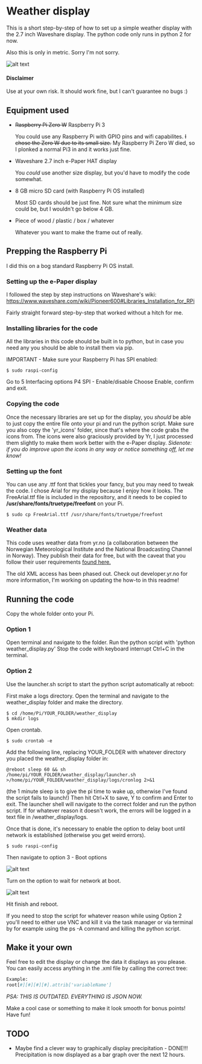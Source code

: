 # Weather display

This is a short step-by-step of how to set up a simple weather display with the 2.7 inch Waveshare display. The python code only runs in python 2 for now.

Also this is only in metric. Sorry I'm not sorry.

![alt text](https://i.imgur.com/MVdSSnAl.jpg "The finished product")

#### Disclaimer
Use at your own risk. It should work fine, but I can't guarantee no bugs :)

## Equipment used
* ~~Raspberry Pi Zero W~~ Raspberry Pi 3

   You could use any Raspberry Pi with GPIO pins and wifi capabilites. ~~I chose the Zero W due to its small size.~~ My Raspberry Pi Zero W died, so I plonked a normal Pi3 in and it works just fine.

* Waveshare 2.7 inch e-Paper HAT display

   You *could* use another size display, but you'd have to modify the code somewhat.

* 8 GB micro SD card (with Raspberry Pi OS installed)

   Most SD cards should be just fine. Not sure what the minimum size could be, but I wouldn't go below 4 GB.

* Piece of wood / plastic / box / whatever

   Whatever you want to make the frame out of really.

## Prepping the Raspberry Pi
I did this on a bog standard Raspberry Pi OS install.

### Setting up the e-Paper display
I followed the step by step instructions on Waveshare's wiki:
https://www.waveshare.com/wiki/Pioneer600#Libraries_Installation_for_RPi

Fairly straight forward step-by-step that worked without a hitch for me.

### Installing libraries for the code
All the libraries in this code should be built in to python, but in case you need any you should be able to install them via pip.

IMPORTANT - Make sure your Raspberry Pi has SPI enabled:
```
$ sudo raspi-config
```
Go to 5 Interfacing options
P4 SPI - Enable/disable
Choose Enable, confirm and exit.

### Copying the code
Once the necessary libraries are set up for the display, you *should* be able to just copy the entire file onto your pi and run the python script. Make sure you also copy the 'yr_icons' folder, since that's where the code grabs the icons from. The icons were also graciously provided by Yr, I just processed them slightly to make them work better with the e-Paper display. *Sidenote: if you do improve upon the icons in any way or notice something off, let me know!*

### Setting up the font
You can use any .ttf font that tickles your fancy, but you may need to tweak the code. I chose Arial for my display because I enjoy how it looks. The FreeArial.ttf file is included in the repository, and it needs to be copied to **/usr/share/fonts/truetype/freefont** on your Pi.
```
$ sudo cp FreeArial.ttf /usr/share/fonts/truetype/freefont
```

### Weather data
This code uses weather data from yr.no (a collaboration between the Norwegian Meteorological Institute and the National Broadcasting Channel in Norway). They publish their data for free, but with the caveat that you follow their user requirements [found here.](http://om.yr.no/info/verdata/free-weather-data/ "Information about the free weather data service")

The old XML access has been phased out. Check out developer.yr.no for more information, I'm working on updating the how-to in this readme!

## Running the code
Copy the whole folder onto your Pi.
### Option 1
Open terminal and navigate to the folder. Run the python script with 'python weather_display.py'
Stop the code with keyboard interrupt Ctrl+C in the terminal.
### Option 2
Use the launcher.sh script to start the python script automatically at reboot:

First make a logs directory. Open the terminal and navigate to the weather_display folder and make the directory.
```
$ cd /home/Pi/YOUR_FOLDER/weather_display
$ mkdir logs
```
Open crontab.
```
$ sudo crontab -e
```
Add the following line, replacing YOUR_FOLDER with whatever directory you placed the weather_display folder in:
```
@reboot sleep 60 && sh /home/pi/YOUR_FOLDER/weather_display/launcher.sh >/home/pi/YOUR_FOLDER/weather_display/logs/cronlog 2>&1
```
(the 1 minute sleep is to give the pi time to wake up, otherwise I've found the script fails to launch!)
Then hit Ctrl+X to save, Y to confirm and Enter to exit.
The launcher shell will navigate to the correct folder and run the python script. If for whatever reason it doesn't work, the errors will be logged in a text file in /weather_display/logs.

Once that is done, it's necessary to enable the option to delay boot until network is established (otherwise you get weird errors).
```
$ sudo raspi-config
```
Then navigate to option 3 - Boot options

![alt text](https://i.imgur.com/l7dhtTOl.png "Raspi-config option 3")

Turn on the option to wait for network at boot.

![alt text](https://i.imgur.com/9Rm3Gfvl.png "Wait for network")

Hit finish and reboot.

If you need to stop the script for whatever reason while using Option 2 you'll need to either use VNC and kill it via the task manager or via terminal by for example using the ps -A command and killing the python script.

## Make it your own
Feel free to edit the display or change the data it displays as you please. You can easily access anything in the .xml file by calling the correct tree:
```python
Example:
root[#][#][#][#].attrib['variableName']
```
*PSA: THIS IS OUTDATED. EVERYTHING IS JSON NOW.*


Make a cool case or something to make it look smooth for bonus points! Have fun!

## TODO
* Maybe find a clever way to graphically display precipitation - DONE!!! Precipitation is now displayed as a bar graph over the next 12 hours.
